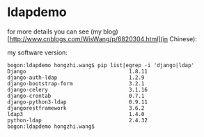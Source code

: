 # ldapdemo
for more details you can see (my blog)[http://www.cnblogs.com/WisWang/p/6820304.html](in Chinese):

my software version:

    bogon:ldapdemo hongzhi.wang$ pip list|egrep -i 'django|ldap'
    Django                                 1.8.11
    django-auth-ldap                       1.2.9
    django-bootstrap-form                  3.2.1
    django-celery                          3.1.16
    django-crontab                         0.7.1
    django-python3-ldap                    0.9.11
    djangorestframework                    3.6.2
    ldap3                                  1.4.0
    python-ldap                            2.4.32
    bogon:ldapdemo hongzhi.wang$
